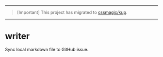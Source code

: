 ***

> [Important] This project has migrated to [cssmagic/kup](https://github.com/cssmagic/kup).

***

writer
======

Sync local markdown file to GitHub issue.
